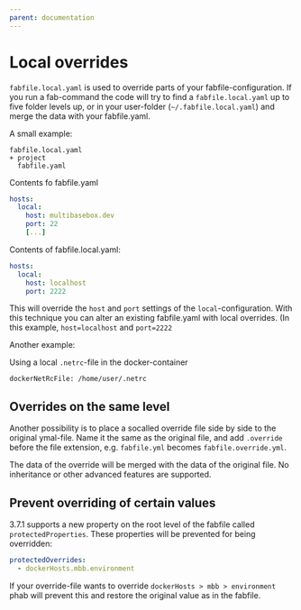 ```yaml
---
parent: documentation
---
```

# Local overrides

`fabfile.local.yaml` is used to override parts of your fabfile-configuration. If you run a fab-command the code will try to find a `fabfile.local.yaml` up to five folder levels up, or in your user-folder (`~/.fabfile.local.yaml`) and merge the data with your fabfile.yaml.


A small example:

```
fabfile.local.yaml
+ project
  fabfile.yaml
```

Contents fo fabfile.yaml
```yaml
hosts:
  local:
    host: multibasebox.dev
    port: 22
    [...]
```

Contents of fabfile.local.yaml:
```yaml
hosts:
  local:
    host: localhost
    port: 2222
```

This will override the `host` and `port` settings of the `local`-configuration. With this technique you can alter an existing fabfile.yaml with local overrides. (In this example,  `host=localhost` and `port=2222`

Another example:

Using a local `.netrc`-file in the docker-container

```
dockerNetRcFile: /home/user/.netrc
```

## Overrides on the same level

Another possibility is to place a socalled override file side by side to the original ymal-file. Name it the same as the original file, and add `.override` before the file extension, e.g. `fabfile.yml` becomes `fabfile.override.yml`.

The data of the override will be merged with the data of the original file. No inheritance or other advanced features are supported.

## Prevent overriding of certain values

3.7.1 supports a new property on the root level of the fabfile called `protectedProperties`. These properties will be prevented for being overridden:

```yaml
protectedOverrides:
  - dockerHosts.mbb.environment
```
If your override-file wants to override `dockerHosts > mbb > environment` phab will prevent this and restore the original value as in the fabfile.
